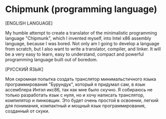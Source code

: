 # Chipmunk (programming language)

[ENGLISH LANGUAGE]

My humble attempt to create a translator of the minimalistic programming language "Chipmunk", which I invented myself, into Intel x86 assembly language, because I was bored. Not only am I going to develop a language from scratch, but I also want to write a translator, compiler, and linker. It will be a very easy to learn, easy to understand, compact and powerful programming language built out of boredom.

[РУССКИЙ ЯЗЫК]

Моя скромная попытка создать транслятор минимальстичного языка программирования "Бурундук", который я придумал сам, в язык ассемблера Интэл икс86, так как мне было скучно. Я собираюсь не только разработать язык с нуля, но и хочу написать транслятор, компилятор и линковщик. Это будет очень простой в освоении,  легкий для понимания, компактный и мощный язык программирования, созданный от скуки.
